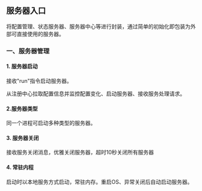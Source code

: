 ##  服务器入口

将配置管理、状态服务器、服务器中心等进行封装，通过简单的初始化即包装为外部可直接使用的服务器。

### 一、服务器管理

#### 1. 服务器启动
接收"run"指令启动服务器。

从注册中心拉取配置信息并监控配置变化、启动服务器、接收服务处理请求。

#### 2.服务器类型
同一个进程可启动多种类型的服务器。


#### 3. 服务器关闭
接收服务关闭消息，优雅关闭服务器，超时10秒关闭所有服务器

#### 4. 常驻内程
启动时以本地服务方式启动，常驻内存。重启OS、异常关闭后自动启动服务器。



